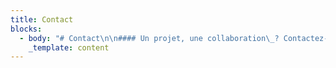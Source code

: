 ```yaml
---
title: Contact
blocks:
  - body: "# Contact\n\n#### Un projet, une collaboration\_? Contactez-moi si vous souhaitez que l'on en discute\_!\n\nVous pouvez également me contacter par mail à\_:\_[contact@manonbertho-studio.fr](mailto:contact@manonbertho-studio.fr)\_ ou via mes réseaux\n"
    _template: content
---
```


